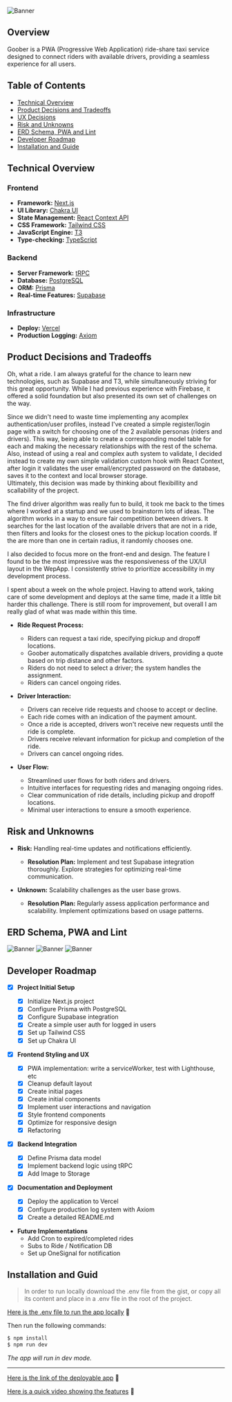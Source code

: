 ![Banner](./public/repo/banner.png)

## Overview

Goober is a PWA (Progressive Web Application) ride-share taxi service designed to connect riders with available drivers, providing a seamless experience for all users.

## Table of Contents

- [Technical Overview](#technical-overview)
- [Product Decisions and Tradeoffs](#product-decisions-and-tradeoffs)
- [UX Decisions](#ux-decisions)
- [Risk and Unknowns](#risk-and-unknowns)
- [ERD Schema, PWA and Lint](#erd-pwa-lint)
- [Developer Roadmap](#developer-roadmap)
- [Installation and Guide](#installation-and-guide)

## Technical Overview

### Frontend

- **Framework:** [Next.js](https://nextjs.org/)
- **UI Library:** [Chakra UI](https://chakra-ui.com/)
- **State Management:** [React Context API](https://react.dev/reference/react/useContext)
- **CSS Framework:** [Tailwind CSS](https://tailwindcss.com/)
- **JavaScript Engine:** [T3](https://create.t3.gg/)
- **Type-checking:** [TypeScript](https://www.typescriptlang.org/)

### Backend

- **Server Framework:** [tRPC](https://trpc.io/)
- **Database:** [PostgreSQL](https://www.postgresql.org/)
- **ORM:** [Prisma](https://www.prisma.io/)
- **Real-time Features:** [Supabase](https://supabase.com/)

### Infrastructure

- **Deploy:** [Vercel](https://vercel.com/)
- **Production Logging:** [Axiom](https://axiom.co/)

## Product Decisions and Tradeoffs

Oh, what a ride. I am always grateful for the chance to learn new technologies, such as Supabase and T3, while simultaneously striving for this great opportunity.
While I had previous experience with Firebase, it offered a solid foundation but also presented its own set of challenges on the way.

Since we didn't need to waste time implementing any acomplex authentication/user profiles, instead I've created a simple register/login page with a switch for choosing one of the 2 available personas (riders and drivers). This way, being able to create a corresponding model table for each and making the necessary relationships with the rest of the schema. Also, instead of using a real and complex auth system to validate, I decided instead to create my own simple validation custom hook with React Context, after login it validates the user email/encrypted password on the database, saves it to the context and local browser storage.  
Ultimately, this decision was made by thinking about flexibillity and scallability of the project.

The find driver algorithm was really fun to build, it took me back to the times where I worked at a startup and we used to brainstorm lots of ideas. The algorithm works in a way to ensure fair competition between drivers. It searches for the last location of the available drivers that are not in a ride, then filters and looks for the closest ones to the pickup location coords. If the are more than one in certain radius, it randomly chooses one.

I also decided to focus more on the front-end and design. The feature I found to be the most impressive was the responsiveness of the UX/UI layout in the WepApp. I consistently strive to prioritize accessibility in my development process.

I spent about a week on the whole project. Having to attend work, taking care of some development and deploys at the same time, made it a little bit harder this challenge.
There is still room for improvement, but overall I am really glad of what was made within this time.

- **Ride Request Process:**

  - Riders can request a taxi ride, specifying pickup and dropoff locations.
  - Goober automatically dispatches available drivers, providing a quote based on trip distance and other factors.
  - Riders do not need to select a driver; the system handles the assignment.
  - Riders can cancel ongoing rides.

- **Driver Interaction:**

  - Drivers can receive ride requests and choose to accept or decline.
  - Each ride comes with an indication of the payment amount.
  - Once a ride is accepted, drivers won't receive new requests until the ride is complete.
  - Drivers receive relevant information for pickup and completion of the ride.
  - Drivers can cancel ongoing rides.

- **User Flow:**

  - Streamlined user flows for both riders and drivers.
  - Intuitive interfaces for requesting rides and managing ongoing rides.
  - Clear communication of ride details, including pickup and dropoff locations.
  - Minimal user interactions to ensure a smooth experience.

## Risk and Unknowns

- **Risk:** Handling real-time updates and notifications efficiently.

  - **Resolution Plan:** Implement and test Supabase integration thoroughly. Explore strategies for optimizing real-time communication.

- **Unknown:** Scalability challenges as the user base grows.
  - **Resolution Plan:** Regularly assess application performance and scalability. Implement optimizations based on usage patterns.

## ERD Schema, PWA and Lint

![Banner](./public/repo/schema.png)
![Banner](./public/repo/PWA.png)
![Banner](./public/repo/lint.png)

## Developer Roadmap

- [x] **Project Initial Setup**

  - [x] Initialize Next.js project
  - [x] Configure Prisma with PostgreSQL
  - [x] Configure Supabase integration
  - [x] Create a simple user auth for logged in users
  - [x] Set up Tailwind CSS
  - [x] Set up Chakra UI

- [x] **Frontend Styling and UX**

  - [x] PWA implementation: write a serviceWorker, test with Lighthouse, etc
  - [x] Cleanup default layout
  - [x] Create initial pages
  - [x] Create initial components
  - [x] Implement user interactions and navigation
  - [x] Style frontend components
  - [x] Optimize for responsive design
  - [x] Refactoring

- [x] **Backend Integration**

  - [x] Define Prisma data model
  - [x] Implement backend logic using tRPC
  - [x] Add Image to Storage

- [x] **Documentation and Deployment**

  - [x] Deploy the application to Vercel
  - [x] Configure production log system with Axiom
  - [x] Create a detailed README.md

- **Future Implementations**
  - Add Cron to expired/completed rides
  - Subs to Ride / Notification DB
  - Set up OneSignal for notification

## Installation and Guid

> In order to run locally download the .env file from the gist, or copy all its content and place in a .env file in the root of the project.

[Here is the .env file to run the app locally](https://gist.github.com/le0piovesan/52ae22edbd8b0b75f2d1fdb894bf460e) 🔐

Then run the following commands:

```bash
$ npm install
$ npm run dev
```

_The app will run in dev mode._

<hr/>

[Here is the link of the deployable app](https://goober-three.vercel.app/) 🚀

[Here is a quick video showing the features](https://youtu.be/tfvZpwec8tE) 👀
